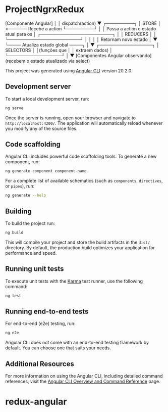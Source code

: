 # ProjectNgrxRedux

[Componente Angular]
       │
       │  dispatch(action)
       ▼
   ┌─────────┐
   │  STORE  │  <────── Recebe a action
   └─────────┘
       │
       │  Passa a action e estado atual para os
       │  ┌───────────────────────┐
       │  │       REDUCERS        │
       │  └───────────────────────┘
       │           │
       │           │  Retornam novo estado
       │           ▼
       └──── Atualiza estado global ────┐
                                       │
                                       ▼
                             ┌─────────────────┐
                             │    SELECTORS    │
                             │(funções que     │
                             │ extraem dados)  │
                             └─────────────────┘
                                       │
                                       ▼
                           [Componentes Angular observando]
                         (recebem o estado atualizado via select)


This project was generated using [Angular CLI](https://github.com/angular/angular-cli) version 20.2.0.

## Development server

To start a local development server, run:

```bash
ng serve
```

Once the server is running, open your browser and navigate to `http://localhost:4200/`. The application will automatically reload whenever you modify any of the source files.

## Code scaffolding

Angular CLI includes powerful code scaffolding tools. To generate a new component, run:

```bash
ng generate component component-name
```

For a complete list of available schematics (such as `components`, `directives`, or `pipes`), run:

```bash
ng generate --help
```

## Building

To build the project run:

```bash
ng build
```

This will compile your project and store the build artifacts in the `dist/` directory. By default, the production build optimizes your application for performance and speed.

## Running unit tests

To execute unit tests with the [Karma](https://karma-runner.github.io) test runner, use the following command:

```bash
ng test
```

## Running end-to-end tests

For end-to-end (e2e) testing, run:

```bash
ng e2e
```

Angular CLI does not come with an end-to-end testing framework by default. You can choose one that suits your needs.

## Additional Resources

For more information on using the Angular CLI, including detailed command references, visit the [Angular CLI Overview and Command Reference](https://angular.dev/tools/cli) page.
# redux-angular
